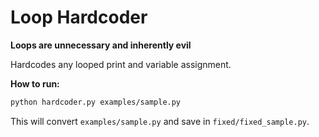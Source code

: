 # Loop Hardcoder

**Loops are unnecessary and inherently evil**

Hardcodes any looped print and variable assignment.

**How to run:**
```bash
python hardcoder.py examples/sample.py
```
This will convert `examples/sample.py` and save in `fixed/fixed_sample.py`.
